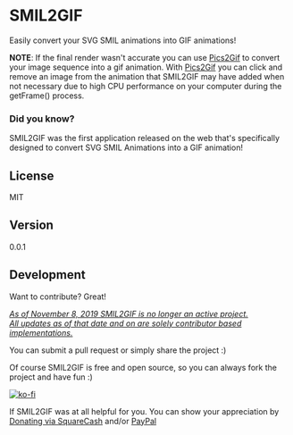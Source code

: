 SMIL2GIF
===================

Easily convert your SVG SMIL animations into GIF animations!

**NOTE**: If the final render wasn't accurate you can use [Pics2Gif](http://michaelsboost.com/Pics2Gif/) to convert your image sequence into a gif animation. With [Pics2Gif](http://michaelsboost.com/Pics2Gif/) you can click and remove an image from the animation that SMIL2GIF may have added when not necessary due to high CPU performance on your computer during the getFrame() process.

### Did you know?

SMIL2GIF was the first application released on the web that's specifically designed to convert SVG SMIL Animations into a GIF animation!

License
-------------

MIT

Version
-------------

0.0.1

Development
-------------

Want to contribute? Great!  

*<u>As of November 8, 2019 SMIL2GIF is no longer an active project.  
All updates as of that date and on are solely contributor based implementations.</u>*

You can submit a pull request or simply share the project :)

Of course SMIL2GIF is free and open source, so you can always fork the project and have fun :)

[![ko-fi](https://az743702.vo.msecnd.net/cdn/kofi2.png?v=0)](https://ko-fi.com/michaelsboost)

If SMIL2GIF was at all helpful for you. You can show your appreciation by [Donating via SquareCash](https://cash.me/$michaelsboost) and/or [PayPal](https://www.paypal.me/mikethedj4)
